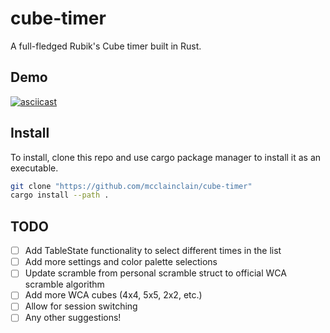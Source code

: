 # cube-timer  

A full-fledged Rubik's Cube timer built in Rust.

## Demo

[![asciicast](https://asciinema.org/a/iVxjuNiPXM5DQiAsd5ykMX2ps.svg)](https://asciinema.org/a/iVxjuNiPXM5DQiAsd5ykMX2ps)

## Install

To install, clone this repo and use cargo package manager to install it as an executable.

```bash
git clone "https://github.com/mcclainclain/cube-timer"
cargo install --path .
```

## TODO

- [ ] Add TableState functionality to select different times in the list
- [ ] Add more settings and color palette selections
- [ ] Update scramble from personal scramble struct to official WCA scramble algorithm
- [ ] Add more WCA cubes (4x4, 5x5, 2x2, etc.)
- [ ] Allow for session switching
- [ ] Any other suggestions!
